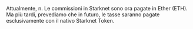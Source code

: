 Attualmente, n. Le commissioni in Starknet sono ora pagate in Ether (ETH). Ma più tardi, prevediamo che in futuro, le tasse saranno pagate esclusivamente con il nativo Starknet Token.